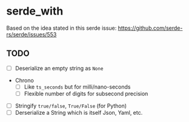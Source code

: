 # serde_with

Based on the idea stated in this serde issue:
https://github.com/serde-rs/serde/issues/553

## TODO

* [ ] Deserialize an empty string as `None`
* Chrono
    * [ ] Like `ts_seconds` but for milli/nano-seconds
    * [ ] Flexible number of digits for subsecond precision
* [ ] Stringify `true/false`, `True/False` (for Python)
* [ ] Derserialize a String which is itself Json, Yaml, etc.